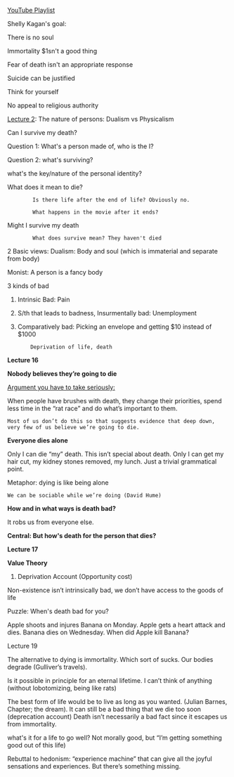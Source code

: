 [YouTube Playlist](https://www.youtube.com/playlist?list=PLEA18FAF1AD9047B0)

Shelly Kagan's goal:

There is no soul

Immortality $1sn't a good thing

Fear of death isn't an appropriate response

Suicide can be justified

Think for yourself

No appeal to religious authority

[Lecture 2](https://www.youtube.com/watch?v=gh-6HyTRNNY&list=PLEA18FAF1AD9047B0&index=2): The nature of persons: Dualism vs Physicalism

Can I survive my death?

Question 1: What's a person made of, who is the I?

Question 2: what's surviving?

what's the key/nature of the personal identity?

What does it mean to die?

        	Is there life after the end of life? Obviously no.

        	What happens in the movie after it ends?

Might I survive my death

        	What does survive mean? They haven't died

2 Basic views: Dualism: Body and soul (which is immaterial and separate from body)

Monist: A person is a fancy body

3 kinds of bad

1.  Intrinsic Bad: Pain

2.  S/th that leads to badness, Insurmentally bad: Unemployment

3.  Comparatively bad: Picking an envelope and getting $10 instead of $1000

         	Deprivation of life, death

**Lecture 16**

**Nobody believes they’re going to die**

<span style="text-decoration:underline;">Argument you have to take seriously:</span>

When people have brushes with death, they change their priorities, spend less time in the “rat race” and do what’s important to them.

    Most of us don’t do this so that suggests evidence that deep down, very few of us believe we’re going to die.

**Everyone dies alone**

Only I can die “my” death. This isn’t special about death. Only I can get my hair cut, my kidney stones removed, my lunch. Just a trivial grammatical point.

Metaphor: dying is like being alone

    We can be sociable while we’re doing (David Hume)

**How and in what ways is death bad?**

It robs us from everyone else.

**Central: But how's death for the person that dies?**

**Lecture 17**

**Value Theory**

1. Deprivation Account (Opportunity cost)

Non-existence isn’t intrinsically bad, we don’t have access to the goods of life

Puzzle: When's death bad for you?

Apple shoots and injures Banana on Monday. Apple gets a heart attack and dies. Banana dies on Wednesday. When did Apple kill Banana?

Lecture 19

The alternative to dying is immortality. Which sort of sucks. Our bodies degrade (Gulliver’s travels).

Is it possible in principle for an eternal lifetime. I can’t think of anything (without lobotomizing, being like rats)

The best form of life would be to live as long as you wanted. (Julian Barnes, Chapter; the dream). It can still be a bad thing that we die too soon (deprecation account) Death isn’t necessarily a bad fact since it escapes us from immortality.

what's it for a life to go well? Not morally good, but “I’m getting something good out of this life)

Rebuttal to hedonism: “experience machine” that can give all the joyful sensations and experiences. But there’s something missing.
